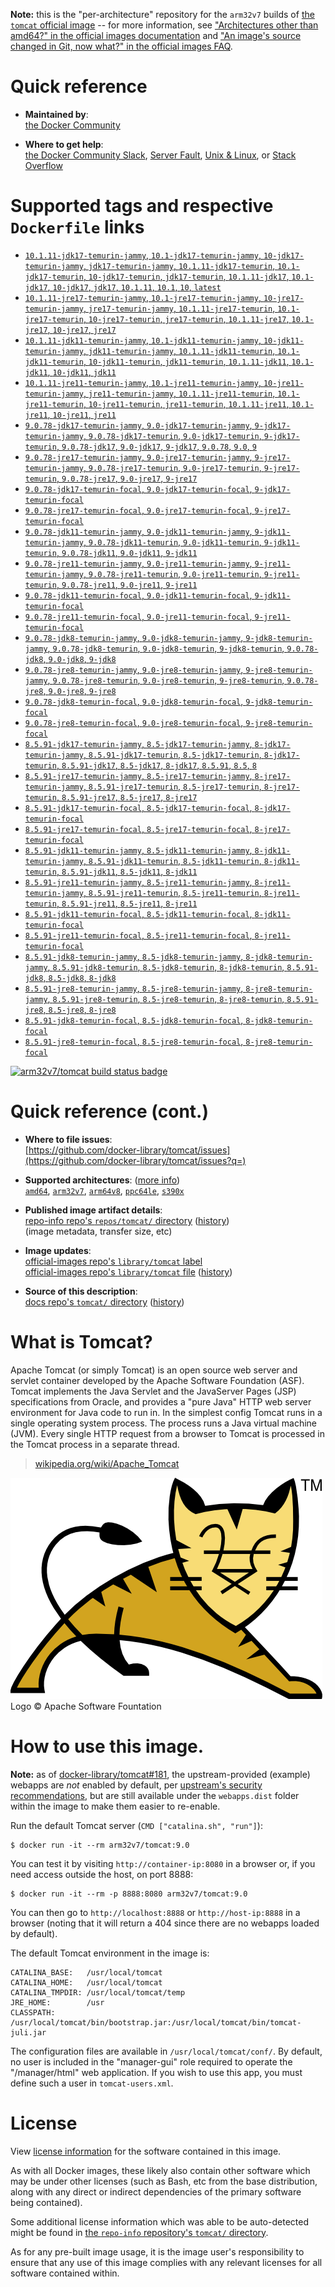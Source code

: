 <!--

********************************************************************************

WARNING:

    DO NOT EDIT "tomcat/README.md"

    IT IS AUTO-GENERATED

    (from the other files in "tomcat/" combined with a set of templates)

********************************************************************************

-->

**Note:** this is the "per-architecture" repository for the `arm32v7` builds of [the `tomcat` official image](https://hub.docker.com/_/tomcat) -- for more information, see ["Architectures other than amd64?" in the official images documentation](https://github.com/docker-library/official-images#architectures-other-than-amd64) and ["An image's source changed in Git, now what?" in the official images FAQ](https://github.com/docker-library/faq#an-images-source-changed-in-git-now-what).

# Quick reference

-	**Maintained by**:  
	[the Docker Community](https://github.com/docker-library/tomcat)

-	**Where to get help**:  
	[the Docker Community Slack](https://dockr.ly/comm-slack), [Server Fault](https://serverfault.com/help/on-topic), [Unix & Linux](https://unix.stackexchange.com/help/on-topic), or [Stack Overflow](https://stackoverflow.com/help/on-topic)

# Supported tags and respective `Dockerfile` links

-	[`10.1.11-jdk17-temurin-jammy`, `10.1-jdk17-temurin-jammy`, `10-jdk17-temurin-jammy`, `jdk17-temurin-jammy`, `10.1.11-jdk17-temurin`, `10.1-jdk17-temurin`, `10-jdk17-temurin`, `jdk17-temurin`, `10.1.11-jdk17`, `10.1-jdk17`, `10-jdk17`, `jdk17`, `10.1.11`, `10.1`, `10`, `latest`](https://github.com/docker-library/tomcat/blob/e4258d73d56873d026df65bdb76cc01376c3a203/10.1/jdk17/temurin-jammy/Dockerfile)
-	[`10.1.11-jre17-temurin-jammy`, `10.1-jre17-temurin-jammy`, `10-jre17-temurin-jammy`, `jre17-temurin-jammy`, `10.1.11-jre17-temurin`, `10.1-jre17-temurin`, `10-jre17-temurin`, `jre17-temurin`, `10.1.11-jre17`, `10.1-jre17`, `10-jre17`, `jre17`](https://github.com/docker-library/tomcat/blob/e4258d73d56873d026df65bdb76cc01376c3a203/10.1/jre17/temurin-jammy/Dockerfile)
-	[`10.1.11-jdk11-temurin-jammy`, `10.1-jdk11-temurin-jammy`, `10-jdk11-temurin-jammy`, `jdk11-temurin-jammy`, `10.1.11-jdk11-temurin`, `10.1-jdk11-temurin`, `10-jdk11-temurin`, `jdk11-temurin`, `10.1.11-jdk11`, `10.1-jdk11`, `10-jdk11`, `jdk11`](https://github.com/docker-library/tomcat/blob/e4258d73d56873d026df65bdb76cc01376c3a203/10.1/jdk11/temurin-jammy/Dockerfile)
-	[`10.1.11-jre11-temurin-jammy`, `10.1-jre11-temurin-jammy`, `10-jre11-temurin-jammy`, `jre11-temurin-jammy`, `10.1.11-jre11-temurin`, `10.1-jre11-temurin`, `10-jre11-temurin`, `jre11-temurin`, `10.1.11-jre11`, `10.1-jre11`, `10-jre11`, `jre11`](https://github.com/docker-library/tomcat/blob/e4258d73d56873d026df65bdb76cc01376c3a203/10.1/jre11/temurin-jammy/Dockerfile)
-	[`9.0.78-jdk17-temurin-jammy`, `9.0-jdk17-temurin-jammy`, `9-jdk17-temurin-jammy`, `9.0.78-jdk17-temurin`, `9.0-jdk17-temurin`, `9-jdk17-temurin`, `9.0.78-jdk17`, `9.0-jdk17`, `9-jdk17`, `9.0.78`, `9.0`, `9`](https://github.com/docker-library/tomcat/blob/3459209f05672beaab5e3fd3349c6477428e7ac6/9.0/jdk17/temurin-jammy/Dockerfile)
-	[`9.0.78-jre17-temurin-jammy`, `9.0-jre17-temurin-jammy`, `9-jre17-temurin-jammy`, `9.0.78-jre17-temurin`, `9.0-jre17-temurin`, `9-jre17-temurin`, `9.0.78-jre17`, `9.0-jre17`, `9-jre17`](https://github.com/docker-library/tomcat/blob/3459209f05672beaab5e3fd3349c6477428e7ac6/9.0/jre17/temurin-jammy/Dockerfile)
-	[`9.0.78-jdk17-temurin-focal`, `9.0-jdk17-temurin-focal`, `9-jdk17-temurin-focal`](https://github.com/docker-library/tomcat/blob/3459209f05672beaab5e3fd3349c6477428e7ac6/9.0/jdk17/temurin-focal/Dockerfile)
-	[`9.0.78-jre17-temurin-focal`, `9.0-jre17-temurin-focal`, `9-jre17-temurin-focal`](https://github.com/docker-library/tomcat/blob/3459209f05672beaab5e3fd3349c6477428e7ac6/9.0/jre17/temurin-focal/Dockerfile)
-	[`9.0.78-jdk11-temurin-jammy`, `9.0-jdk11-temurin-jammy`, `9-jdk11-temurin-jammy`, `9.0.78-jdk11-temurin`, `9.0-jdk11-temurin`, `9-jdk11-temurin`, `9.0.78-jdk11`, `9.0-jdk11`, `9-jdk11`](https://github.com/docker-library/tomcat/blob/3459209f05672beaab5e3fd3349c6477428e7ac6/9.0/jdk11/temurin-jammy/Dockerfile)
-	[`9.0.78-jre11-temurin-jammy`, `9.0-jre11-temurin-jammy`, `9-jre11-temurin-jammy`, `9.0.78-jre11-temurin`, `9.0-jre11-temurin`, `9-jre11-temurin`, `9.0.78-jre11`, `9.0-jre11`, `9-jre11`](https://github.com/docker-library/tomcat/blob/3459209f05672beaab5e3fd3349c6477428e7ac6/9.0/jre11/temurin-jammy/Dockerfile)
-	[`9.0.78-jdk11-temurin-focal`, `9.0-jdk11-temurin-focal`, `9-jdk11-temurin-focal`](https://github.com/docker-library/tomcat/blob/3459209f05672beaab5e3fd3349c6477428e7ac6/9.0/jdk11/temurin-focal/Dockerfile)
-	[`9.0.78-jre11-temurin-focal`, `9.0-jre11-temurin-focal`, `9-jre11-temurin-focal`](https://github.com/docker-library/tomcat/blob/3459209f05672beaab5e3fd3349c6477428e7ac6/9.0/jre11/temurin-focal/Dockerfile)
-	[`9.0.78-jdk8-temurin-jammy`, `9.0-jdk8-temurin-jammy`, `9-jdk8-temurin-jammy`, `9.0.78-jdk8-temurin`, `9.0-jdk8-temurin`, `9-jdk8-temurin`, `9.0.78-jdk8`, `9.0-jdk8`, `9-jdk8`](https://github.com/docker-library/tomcat/blob/3459209f05672beaab5e3fd3349c6477428e7ac6/9.0/jdk8/temurin-jammy/Dockerfile)
-	[`9.0.78-jre8-temurin-jammy`, `9.0-jre8-temurin-jammy`, `9-jre8-temurin-jammy`, `9.0.78-jre8-temurin`, `9.0-jre8-temurin`, `9-jre8-temurin`, `9.0.78-jre8`, `9.0-jre8`, `9-jre8`](https://github.com/docker-library/tomcat/blob/3459209f05672beaab5e3fd3349c6477428e7ac6/9.0/jre8/temurin-jammy/Dockerfile)
-	[`9.0.78-jdk8-temurin-focal`, `9.0-jdk8-temurin-focal`, `9-jdk8-temurin-focal`](https://github.com/docker-library/tomcat/blob/3459209f05672beaab5e3fd3349c6477428e7ac6/9.0/jdk8/temurin-focal/Dockerfile)
-	[`9.0.78-jre8-temurin-focal`, `9.0-jre8-temurin-focal`, `9-jre8-temurin-focal`](https://github.com/docker-library/tomcat/blob/3459209f05672beaab5e3fd3349c6477428e7ac6/9.0/jre8/temurin-focal/Dockerfile)
-	[`8.5.91-jdk17-temurin-jammy`, `8.5-jdk17-temurin-jammy`, `8-jdk17-temurin-jammy`, `8.5.91-jdk17-temurin`, `8.5-jdk17-temurin`, `8-jdk17-temurin`, `8.5.91-jdk17`, `8.5-jdk17`, `8-jdk17`, `8.5.91`, `8.5`, `8`](https://github.com/docker-library/tomcat/blob/c0878b79965ebabcc024caf7c5ad1aa4ff0f0d71/8.5/jdk17/temurin-jammy/Dockerfile)
-	[`8.5.91-jre17-temurin-jammy`, `8.5-jre17-temurin-jammy`, `8-jre17-temurin-jammy`, `8.5.91-jre17-temurin`, `8.5-jre17-temurin`, `8-jre17-temurin`, `8.5.91-jre17`, `8.5-jre17`, `8-jre17`](https://github.com/docker-library/tomcat/blob/c0878b79965ebabcc024caf7c5ad1aa4ff0f0d71/8.5/jre17/temurin-jammy/Dockerfile)
-	[`8.5.91-jdk17-temurin-focal`, `8.5-jdk17-temurin-focal`, `8-jdk17-temurin-focal`](https://github.com/docker-library/tomcat/blob/c0878b79965ebabcc024caf7c5ad1aa4ff0f0d71/8.5/jdk17/temurin-focal/Dockerfile)
-	[`8.5.91-jre17-temurin-focal`, `8.5-jre17-temurin-focal`, `8-jre17-temurin-focal`](https://github.com/docker-library/tomcat/blob/c0878b79965ebabcc024caf7c5ad1aa4ff0f0d71/8.5/jre17/temurin-focal/Dockerfile)
-	[`8.5.91-jdk11-temurin-jammy`, `8.5-jdk11-temurin-jammy`, `8-jdk11-temurin-jammy`, `8.5.91-jdk11-temurin`, `8.5-jdk11-temurin`, `8-jdk11-temurin`, `8.5.91-jdk11`, `8.5-jdk11`, `8-jdk11`](https://github.com/docker-library/tomcat/blob/c0878b79965ebabcc024caf7c5ad1aa4ff0f0d71/8.5/jdk11/temurin-jammy/Dockerfile)
-	[`8.5.91-jre11-temurin-jammy`, `8.5-jre11-temurin-jammy`, `8-jre11-temurin-jammy`, `8.5.91-jre11-temurin`, `8.5-jre11-temurin`, `8-jre11-temurin`, `8.5.91-jre11`, `8.5-jre11`, `8-jre11`](https://github.com/docker-library/tomcat/blob/c0878b79965ebabcc024caf7c5ad1aa4ff0f0d71/8.5/jre11/temurin-jammy/Dockerfile)
-	[`8.5.91-jdk11-temurin-focal`, `8.5-jdk11-temurin-focal`, `8-jdk11-temurin-focal`](https://github.com/docker-library/tomcat/blob/c0878b79965ebabcc024caf7c5ad1aa4ff0f0d71/8.5/jdk11/temurin-focal/Dockerfile)
-	[`8.5.91-jre11-temurin-focal`, `8.5-jre11-temurin-focal`, `8-jre11-temurin-focal`](https://github.com/docker-library/tomcat/blob/c0878b79965ebabcc024caf7c5ad1aa4ff0f0d71/8.5/jre11/temurin-focal/Dockerfile)
-	[`8.5.91-jdk8-temurin-jammy`, `8.5-jdk8-temurin-jammy`, `8-jdk8-temurin-jammy`, `8.5.91-jdk8-temurin`, `8.5-jdk8-temurin`, `8-jdk8-temurin`, `8.5.91-jdk8`, `8.5-jdk8`, `8-jdk8`](https://github.com/docker-library/tomcat/blob/c0878b79965ebabcc024caf7c5ad1aa4ff0f0d71/8.5/jdk8/temurin-jammy/Dockerfile)
-	[`8.5.91-jre8-temurin-jammy`, `8.5-jre8-temurin-jammy`, `8-jre8-temurin-jammy`, `8.5.91-jre8-temurin`, `8.5-jre8-temurin`, `8-jre8-temurin`, `8.5.91-jre8`, `8.5-jre8`, `8-jre8`](https://github.com/docker-library/tomcat/blob/c0878b79965ebabcc024caf7c5ad1aa4ff0f0d71/8.5/jre8/temurin-jammy/Dockerfile)
-	[`8.5.91-jdk8-temurin-focal`, `8.5-jdk8-temurin-focal`, `8-jdk8-temurin-focal`](https://github.com/docker-library/tomcat/blob/c0878b79965ebabcc024caf7c5ad1aa4ff0f0d71/8.5/jdk8/temurin-focal/Dockerfile)
-	[`8.5.91-jre8-temurin-focal`, `8.5-jre8-temurin-focal`, `8-jre8-temurin-focal`](https://github.com/docker-library/tomcat/blob/c0878b79965ebabcc024caf7c5ad1aa4ff0f0d71/8.5/jre8/temurin-focal/Dockerfile)

[![arm32v7/tomcat build status badge](https://img.shields.io/jenkins/s/https/doi-janky.infosiftr.net/job/multiarch/job/arm32v7/job/tomcat.svg?label=arm32v7/tomcat%20%20build%20job)](https://doi-janky.infosiftr.net/job/multiarch/job/arm32v7/job/tomcat/)

# Quick reference (cont.)

-	**Where to file issues**:  
	[https://github.com/docker-library/tomcat/issues](https://github.com/docker-library/tomcat/issues?q=)

-	**Supported architectures**: ([more info](https://github.com/docker-library/official-images#architectures-other-than-amd64))  
	[`amd64`](https://hub.docker.com/r/amd64/tomcat/), [`arm32v7`](https://hub.docker.com/r/arm32v7/tomcat/), [`arm64v8`](https://hub.docker.com/r/arm64v8/tomcat/), [`ppc64le`](https://hub.docker.com/r/ppc64le/tomcat/), [`s390x`](https://hub.docker.com/r/s390x/tomcat/)

-	**Published image artifact details**:  
	[repo-info repo's `repos/tomcat/` directory](https://github.com/docker-library/repo-info/blob/master/repos/tomcat) ([history](https://github.com/docker-library/repo-info/commits/master/repos/tomcat))  
	(image metadata, transfer size, etc)

-	**Image updates**:  
	[official-images repo's `library/tomcat` label](https://github.com/docker-library/official-images/issues?q=label%3Alibrary%2Ftomcat)  
	[official-images repo's `library/tomcat` file](https://github.com/docker-library/official-images/blob/master/library/tomcat) ([history](https://github.com/docker-library/official-images/commits/master/library/tomcat))

-	**Source of this description**:  
	[docs repo's `tomcat/` directory](https://github.com/docker-library/docs/tree/master/tomcat) ([history](https://github.com/docker-library/docs/commits/master/tomcat))

# What is Tomcat?

Apache Tomcat (or simply Tomcat) is an open source web server and servlet container developed by the Apache Software Foundation (ASF). Tomcat implements the Java Servlet and the JavaServer Pages (JSP) specifications from Oracle, and provides a "pure Java" HTTP web server environment for Java code to run in. In the simplest config Tomcat runs in a single operating system process. The process runs a Java virtual machine (JVM). Every single HTTP request from a browser to Tomcat is processed in the Tomcat process in a separate thread.

> [wikipedia.org/wiki/Apache_Tomcat](https://en.wikipedia.org/wiki/Apache_Tomcat)

![logo](https://raw.githubusercontent.com/docker-library/docs/8e31eb93a02d504d0cfe1da435aa31b377fc627d/tomcat/logo.png)Logo &copy; Apache Software Fountation

# How to use this image.

**Note:** as of [docker-library/tomcat#181](https://github.com/docker-library/tomcat/pull/181), the upstream-provided (example) webapps are *not* enabled by default, per [upstream's security recommendations](https://tomcat.apache.org/tomcat-9.0-doc/security-howto.html#Default_web_applications), but are still available under the `webapps.dist` folder within the image to make them easier to re-enable.

Run the default Tomcat server (`CMD ["catalina.sh", "run"]`):

```console
$ docker run -it --rm arm32v7/tomcat:9.0
```

You can test it by visiting `http://container-ip:8080` in a browser or, if you need access outside the host, on port 8888:

```console
$ docker run -it --rm -p 8888:8080 arm32v7/tomcat:9.0
```

You can then go to `http://localhost:8888` or `http://host-ip:8888` in a browser (noting that it will return a 404 since there are no webapps loaded by default).

The default Tomcat environment in the image is:

	CATALINA_BASE:   /usr/local/tomcat
	CATALINA_HOME:   /usr/local/tomcat
	CATALINA_TMPDIR: /usr/local/tomcat/temp
	JRE_HOME:        /usr
	CLASSPATH:       /usr/local/tomcat/bin/bootstrap.jar:/usr/local/tomcat/bin/tomcat-juli.jar

The configuration files are available in `/usr/local/tomcat/conf/`. By default, no user is included in the "manager-gui" role required to operate the "/manager/html" web application. If you wish to use this app, you must define such a user in `tomcat-users.xml`.

# License

View [license information](https://www.apache.org/licenses/LICENSE-2.0) for the software contained in this image.

As with all Docker images, these likely also contain other software which may be under other licenses (such as Bash, etc from the base distribution, along with any direct or indirect dependencies of the primary software being contained).

Some additional license information which was able to be auto-detected might be found in [the `repo-info` repository's `tomcat/` directory](https://github.com/docker-library/repo-info/tree/master/repos/tomcat).

As for any pre-built image usage, it is the image user's responsibility to ensure that any use of this image complies with any relevant licenses for all software contained within.
